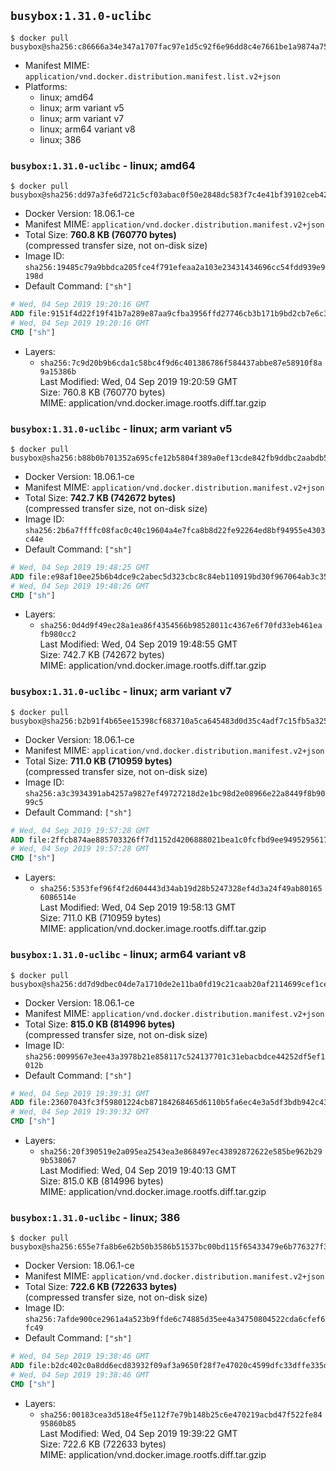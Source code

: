 ## `busybox:1.31.0-uclibc`

```console
$ docker pull busybox@sha256:c86666a34e347a1707fac97e1d5c92f6e96dd8c4e7661be1a9874a758e47370d
```

-	Manifest MIME: `application/vnd.docker.distribution.manifest.list.v2+json`
-	Platforms:
	-	linux; amd64
	-	linux; arm variant v5
	-	linux; arm variant v7
	-	linux; arm64 variant v8
	-	linux; 386

### `busybox:1.31.0-uclibc` - linux; amd64

```console
$ docker pull busybox@sha256:dd97a3fe6d721c5cf03abac0f50e2848dc583f7c4e41bf39102ceb42edfd1808
```

-	Docker Version: 18.06.1-ce
-	Manifest MIME: `application/vnd.docker.distribution.manifest.v2+json`
-	Total Size: **760.8 KB (760770 bytes)**  
	(compressed transfer size, not on-disk size)
-	Image ID: `sha256:19485c79a9bbdca205fce4f791efeaa2a103e23431434696cc54fdd939e9198d`
-	Default Command: `["sh"]`

```dockerfile
# Wed, 04 Sep 2019 19:20:16 GMT
ADD file:9151f4d22f19f41b7a289e87aa9cfba3956ffd27746cb3b171b9bd2cb7e6c313 in / 
# Wed, 04 Sep 2019 19:20:16 GMT
CMD ["sh"]
```

-	Layers:
	-	`sha256:7c9d20b9b6cda1c58bc4f9d6c401386786f584437abbe87e58910f8a9a15386b`  
		Last Modified: Wed, 04 Sep 2019 19:20:59 GMT  
		Size: 760.8 KB (760770 bytes)  
		MIME: application/vnd.docker.image.rootfs.diff.tar.gzip

### `busybox:1.31.0-uclibc` - linux; arm variant v5

```console
$ docker pull busybox@sha256:b88b0b701352a695cfe12b5804f389a0ef13cde842fb9ddbc2aabdb5ccbd852d
```

-	Docker Version: 18.06.1-ce
-	Manifest MIME: `application/vnd.docker.distribution.manifest.v2+json`
-	Total Size: **742.7 KB (742672 bytes)**  
	(compressed transfer size, not on-disk size)
-	Image ID: `sha256:2b6a7ffffc08fac0c40c19604a4e7fca8b8d22fe92264ed8bf94955e4303c44e`
-	Default Command: `["sh"]`

```dockerfile
# Wed, 04 Sep 2019 19:48:25 GMT
ADD file:e98af10ee25b6b4dce9c2abec5d323cbc8c84eb110919bd30f967064ab3c3508 in / 
# Wed, 04 Sep 2019 19:48:26 GMT
CMD ["sh"]
```

-	Layers:
	-	`sha256:0d4d9f49ec28a1ea86f4354566b98528011c4367e6f70fd33eb461eafb980cc2`  
		Last Modified: Wed, 04 Sep 2019 19:48:55 GMT  
		Size: 742.7 KB (742672 bytes)  
		MIME: application/vnd.docker.image.rootfs.diff.tar.gzip

### `busybox:1.31.0-uclibc` - linux; arm variant v7

```console
$ docker pull busybox@sha256:b2b91f4b65ee15398cf683710a5ca645483d0d35c4adf7c15fb5a32526db9e1b
```

-	Docker Version: 18.06.1-ce
-	Manifest MIME: `application/vnd.docker.distribution.manifest.v2+json`
-	Total Size: **711.0 KB (710959 bytes)**  
	(compressed transfer size, not on-disk size)
-	Image ID: `sha256:a3c3934391ab4257a9827ef49727218d2e1bc98d2e08966e22a8449f8b9099c5`
-	Default Command: `["sh"]`

```dockerfile
# Wed, 04 Sep 2019 19:57:28 GMT
ADD file:2ffcb874ae885703326ff7d1152d4206888021bea1c0fcfbd9ee9495295617b9 in / 
# Wed, 04 Sep 2019 19:57:28 GMT
CMD ["sh"]
```

-	Layers:
	-	`sha256:5353fef96f4f2d604443d34ab19d28b5247328ef4d3a24f49ab801656086514e`  
		Last Modified: Wed, 04 Sep 2019 19:58:13 GMT  
		Size: 711.0 KB (710959 bytes)  
		MIME: application/vnd.docker.image.rootfs.diff.tar.gzip

### `busybox:1.31.0-uclibc` - linux; arm64 variant v8

```console
$ docker pull busybox@sha256:dd7d9dbec04de7a1710de2e11ba0fd19c21caab20af2114699cef1ceab98f81a
```

-	Docker Version: 18.06.1-ce
-	Manifest MIME: `application/vnd.docker.distribution.manifest.v2+json`
-	Total Size: **815.0 KB (814996 bytes)**  
	(compressed transfer size, not on-disk size)
-	Image ID: `sha256:0099567e3ee43a3978b21e858117c524137701c31ebacbdce44252df5ef1012b`
-	Default Command: `["sh"]`

```dockerfile
# Wed, 04 Sep 2019 19:39:31 GMT
ADD file:23607043fc3f59801224cb87184268465d6110b5fa6ec4e3a5df3bdb942c43c2 in / 
# Wed, 04 Sep 2019 19:39:32 GMT
CMD ["sh"]
```

-	Layers:
	-	`sha256:20f390519e2a095ea2543ea3e868497ec43892872622e585be962b299b538067`  
		Last Modified: Wed, 04 Sep 2019 19:40:13 GMT  
		Size: 815.0 KB (814996 bytes)  
		MIME: application/vnd.docker.image.rootfs.diff.tar.gzip

### `busybox:1.31.0-uclibc` - linux; 386

```console
$ docker pull busybox@sha256:655e7fa8b6e62b50b3586b51537bc00bd115f65433479e6b776327f36adb3b14
```

-	Docker Version: 18.06.1-ce
-	Manifest MIME: `application/vnd.docker.distribution.manifest.v2+json`
-	Total Size: **722.6 KB (722633 bytes)**  
	(compressed transfer size, not on-disk size)
-	Image ID: `sha256:7afde900ce2961a4a523b9ffde6c74885d35ee4a34750804522cda6cfef6fc49`
-	Default Command: `["sh"]`

```dockerfile
# Wed, 04 Sep 2019 19:38:46 GMT
ADD file:b2dc402c0a8dd6ecd83932f09af3a9650f28f7e47020c4599dfc33dffe335d41 in / 
# Wed, 04 Sep 2019 19:38:46 GMT
CMD ["sh"]
```

-	Layers:
	-	`sha256:00183cea3d518e4f5e112f7e79b148b25c6e470219acbd47f522fe8495860b85`  
		Last Modified: Wed, 04 Sep 2019 19:39:22 GMT  
		Size: 722.6 KB (722633 bytes)  
		MIME: application/vnd.docker.image.rootfs.diff.tar.gzip

